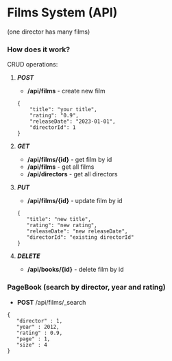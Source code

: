 
# Films System (API)
(one director has many films)
### How does it work?

CRUD operations:
1) ***POST***
   - **/api/films** - create new film
   ```
   {
       "title": "your title",
       "rating": "0.9",
       "releaseDate": "2023-01-01",
       "directorId": 1
   }
   ```
   
2) ***GET***
   - **/api/films/{id}** - get film by id
   - **/api/films** - get all films
   - **/api/directors** - get all directors 

3) ***PUT***
   - **/api/films/{id}** - update film by id
    ```
   {
       "title": "new title",
       "rating": "new rating",
       "releaseDate": "new releaseDate",
       "directorId": "existing directorId"
   }
   ```

4) ***DELETE***
   - **/api/books/{id}** - delete film by id

### PageBook (search by director, year and rating)
   - **POST** /api/films/_search
   ```
   {
      "director" : 1,
      "year" : 2012,
      "rating" : 0.9,
      "page" : 1,
      "size" : 4
   }
   ```
